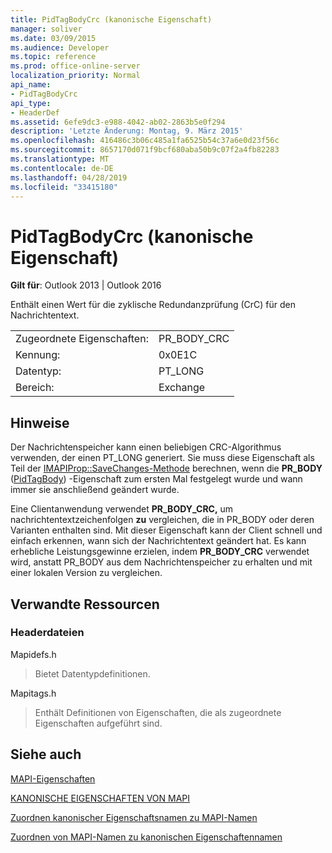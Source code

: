 ```yaml
---
title: PidTagBodyCrc (kanonische Eigenschaft)
manager: soliver
ms.date: 03/09/2015
ms.audience: Developer
ms.topic: reference
ms.prod: office-online-server
localization_priority: Normal
api_name:
- PidTagBodyCrc
api_type:
- HeaderDef
ms.assetid: 6efe9dc3-e988-4042-ab02-2863b5e0f294
description: 'Letzte Änderung: Montag, 9. März 2015'
ms.openlocfilehash: 416486c3b06c485a1fa6525b54c37a6e0d23f56c
ms.sourcegitcommit: 8657170d071f9bcf680aba50b9c07f2a4fb82283
ms.translationtype: MT
ms.contentlocale: de-DE
ms.lasthandoff: 04/28/2019
ms.locfileid: "33415180"
---
```

# <a name="pidtagbodycrc-canonical-property"></a>PidTagBodyCrc (kanonische Eigenschaft)

  
  
**Gilt für**: Outlook 2013 | Outlook 2016 
  
Enthält einen Wert für die zyklische Redundanzprüfung (CrC) für den Nachrichtentext.
  
|||
|:-----|:-----|
|Zugeordnete Eigenschaften:  <br/> |PR_BODY_CRC  <br/> |
|Kennung:  <br/> |0x0E1C  <br/> |
|Datentyp:  <br/> |PT_LONG  <br/> |
|Bereich:  <br/> |Exchange  <br/> |
   
## <a name="remarks"></a>Hinweise

Der Nachrichtenspeicher kann einen beliebigen CRC-Algorithmus verwenden, der einen PT_LONG generiert. Sie muss diese Eigenschaft als Teil der [IMAPIProp::SaveChanges-Methode](imapiprop-savechanges.md) berechnen, wenn die **PR_BODY** ([PidTagBody](pidtagbody-canonical-property.md)) -Eigenschaft zum ersten Mal festgelegt wurde und wann immer sie anschließend geändert wurde.
  
Eine Clientanwendung verwendet **PR_BODY_CRC,** um nachrichtentextzeichenfolgen **zu** vergleichen, die in PR_BODY oder deren Varianten enthalten sind. Mit dieser Eigenschaft kann der Client schnell und einfach erkennen, wann sich der Nachrichtentext geändert hat. Es kann erhebliche Leistungsgewinne erzielen, indem  **PR_BODY_CRC** verwendet wird, anstatt PR_BODY aus dem Nachrichtenspeicher zu erhalten und mit einer lokalen Version zu vergleichen. 
  
## <a name="related-resources"></a>Verwandte Ressourcen

### <a name="header-files"></a>Headerdateien

Mapidefs.h
  
> Bietet Datentypdefinitionen.
    
Mapitags.h
  
> Enthält Definitionen von Eigenschaften, die als zugeordnete Eigenschaften aufgeführt sind.
    
## <a name="see-also"></a>Siehe auch



[MAPI-Eigenschaften](mapi-properties.md)
  
[KANONISCHE EIGENSCHAFTEN VON MAPI](mapi-canonical-properties.md)
  
[Zuordnen kanonischer Eigenschaftsnamen zu MAPI-Namen](mapping-canonical-property-names-to-mapi-names.md)
  
[Zuordnen von MAPI-Namen zu kanonischen Eigenschaftennamen](mapping-mapi-names-to-canonical-property-names.md)

